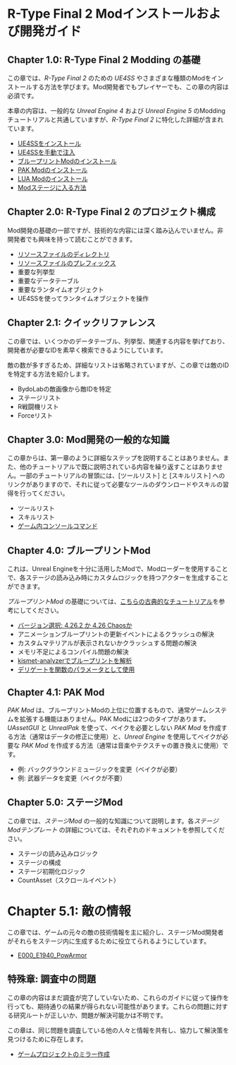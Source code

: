 # R-Type Final 2 Modインストールおよび開発ガイド

## Chapter 1.0: R-Type Final 2 Modding の基礎
この章では、*R-Type Final 2* のための *UE4SS* やさまざまな種類のModをインストールする方法を学びます。Mod開発者でもプレイヤーでも、この章の内容は必須です。

本章の内容は、一般的な *Unreal Engine 4* および *Unreal Engine 5* のModdingチュートリアルと共通していますが、*R-Type Final 2* に特化した詳細が含まれています。

- [UE4SSをインストール](Chapter1_TheBasics/ja/UE4SSのインストール.md)
- [UE4SSを手動で注入](Chapter1_TheBasics/ja/手動でUE4SSを注入する.md)
- [ブループリントModのインストール](Chapter1_TheBasics/ja/ブループリントModのインストール.md)
- [PAK Modのインストール](Chapter1_TheBasics/ja/PAKModのインストール.md)
- [LUA Modのインストール](Chapter1_TheBasics/ja/LUAModのインストール.md)
- [Modステージに入る方法](Chapter1_TheBasics/ja/Modステージに入る方法.md)

## Chapter 2.0: R-Type Final 2 のプロジェクト構成
Mod開発の基礎の一部ですが、技術的な内容には深く踏み込んでいません。非開発者でも興味を持って読むことができます。

- [リソースファイルのディレクトリ](Chapter2_0_ProjectStructure/ja/リソースファイルディレクトリ.md)
- [リソースファイルのプレフィックス](Chapter2_0_ProjectStructure/ja/リソースファイルのプレフィックス.md)
- 重要な列挙型
- 重要なデータテーブル
- 重要なランタイムオブジェクト
- UE4SSを使ってランタイムオブジェクトを操作

## Chapter 2.1: クイックリファレンス
この章では、いくつかのデータテーブル、列挙型、関連する内容を挙げており、開発者が必要なIDを素早く検索できるようにしています。

敵の数が多すぎるため、詳細なリストは省略されていますが、この章では敵のIDを特定する方法を紹介します。

- BydoLabの敵画像から敵IDを特定
- ステージリスト
- R戦闘機リスト
- Forceリスト

## Chapter 3.0: Mod開発の一般的な知識
この章からは、第一章のように詳細なステップを説明することはありません。また、他のチュートリアルで既に説明されている内容を繰り返すことはありません。一部のチュートリアルの冒頭には、[ツールリスト] と [スキルリスト] へのリンクがありますので、それに従って必要なツールのダウンロードやスキルの習得を行ってください。

- ツールリスト
- スキルリスト
- [ゲーム内コンソールコマンド](Chapter3_0_DeveBasics/ja/ゲーム内コンソールコマンド.md)

## Chapter 4.0: ブループリントMod
これは、Unreal Engineを十分に活用したModで、Modローダーを使用することで、各ステージの読み込み時にカスタムロジックを持つアクターを生成することができます。

*ブループリントMod* の基礎については、[こちらの古典的なチュートリアル](https://docs.ue4ss.com/dev/feature-overview/blueprint-modloader.html)を参考にしてください。

- [バージョン選択: 4.26.2 か 4.26 Chaosか](Chapter4_0_BPMod/ja/UE4バージョンの選択.md)
- アニメーションブループリントの更新イベントによるクラッシュの解決
- カスタムマテリアルが表示されないかクラッシュする問題の解決
- メモリ不足によるコンパイル問題の解決
- [kismet-analyzerでブループリントを解析](Chapter4_0_BPMod/ja/KismetAnalyzer.md)
- [デリゲートを関数のパラメータとして使用](Chapter4_0_BPMod/ja/デリゲートを関数のパラメータとして使用する.md)

## Chapter 4.1: PAK Mod
*PAK Mod* は、ブループリントModの上位に位置するもので、通常ゲームシステムを拡張する機能はありません。PAK Modには2つのタイプがあります。*UAssetGUI* と *UnrealPak* を使って、ベイクを必要としない *PAK Mod* を作成する方法（通常はデータの修正に使用）と、*Unreal Engine* を使用してベイクが必要な *PAK Mod* を作成する方法（通常は音楽やテクスチャの置き換えに使用）です。

- 例: バックグラウンドミュージックを変更（ベイクが必要）
- 例: 武器データを変更（ベイクが不要）

## Chapter 5.0: ステージMod
この章では、*ステージMod* の一般的な知識について説明します。各*ステージModテンプレート* の詳細については、それぞれのドキュメントを参照してください。

- ステージの読み込みロジック
- ステージの構成
- ステージ初期化ロジック
- CountAsset（スクロールイベント）

# Chapter 5.1: 敵の情報
この章では、ゲームの元々の敵の技術情報を主に紹介し、ステージMod開発者がそれらをステージ内に生成するために役立てられるようにしています。

- [E000_E1940_PowArmor](Chapter5_1_EnemyData/ja/E000_E1940_PowArmor.md)

## 特殊章: 調査中の問題
この章の内容はまだ調査が完了していないため、これらのガイドに従って操作を行っても、期待通りの結果が得られない可能性があります。これらの問題に対する研究ルートが正しいか、問題が解決可能かは不明です。

この章は、同じ問題を調査している他の人々と情報を共有し、協力して解決策を見つけるために存在します。

- [ゲームプロジェクトのミラー作成](/UnderInvestigation/ja/ミラーゲームプロジェクトの作成.md)
